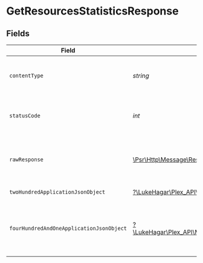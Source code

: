 # GetResourcesStatisticsResponse


## Fields

| Field                                                                                                                                                          | Type                                                                                                                                                           | Required                                                                                                                                                       | Description                                                                                                                                                    |
| -------------------------------------------------------------------------------------------------------------------------------------------------------------- | -------------------------------------------------------------------------------------------------------------------------------------------------------------- | -------------------------------------------------------------------------------------------------------------------------------------------------------------- | -------------------------------------------------------------------------------------------------------------------------------------------------------------- |
| `contentType`                                                                                                                                                  | *string*                                                                                                                                                       | :heavy_check_mark:                                                                                                                                             | HTTP response content type for this operation                                                                                                                  |
| `statusCode`                                                                                                                                                   | *int*                                                                                                                                                          | :heavy_check_mark:                                                                                                                                             | HTTP response status code for this operation                                                                                                                   |
| `rawResponse`                                                                                                                                                  | [\Psr\Http\Message\ResponseInterface](https://www.php-fig.org/psr/psr-7/#33-psrhttpmessageresponseinterface)                                                   | :heavy_check_mark:                                                                                                                                             | Raw HTTP response; suitable for custom response parsing                                                                                                        |
| `twoHundredApplicationJsonObject`                                                                                                                              | [?\LukeHagar\Plex_API\Models\Operations\GetResourcesStatisticsResponseBody](../../Models/Operations/GetResourcesStatisticsResponseBody.md)                     | :heavy_minus_sign:                                                                                                                                             | Resource Statistics                                                                                                                                            |
| `fourHundredAndOneApplicationJsonObject`                                                                                                                       | [?\LukeHagar\Plex_API\Models\Operations\GetResourcesStatisticsStatisticsResponseBody](../../Models/Operations/GetResourcesStatisticsStatisticsResponseBody.md) | :heavy_minus_sign:                                                                                                                                             | Unauthorized - Returned if the X-Plex-Token is missing from the header or query.                                                                               |